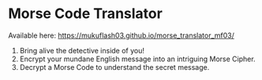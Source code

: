 # Morse Code Translator

Available here: https://mukuflash03.github.io/morse_translator_mf03/

1. Bring alive the detective inside of you!
2. Encrypt your mundane English message into an intriguing Morse Cipher.
3. Decrypt a Morse Code to understand the secret message.

